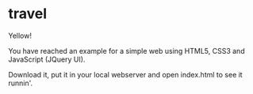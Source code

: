 travel
======

Yellow!

You have reached an example for a simple web using HTML5, CSS3 and JavaScript (JQuery UI).

Download it, put it in your local webserver and open index.html to see it runnin'.
